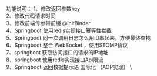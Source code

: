 功能说明：
1、修改返回参数key \
2、修改代码请求时间  \
3、修改前端传参带前缀 @InitBinder \
4、Springboot 使用redis实现接口幂等性拦截   \
5、Springboot 同一次调用日志怎么用ID串起来，方便最终查找 \
6、Springboot 整合 WebSocket ，使用STOMP协议 \
7、springboot 获取访问接口的请求的IP地址 \
8、springboot 使用redis实现接口Api限流 \
9、Springboot 返回数据提示语 国际化 （AOP实现） \            

